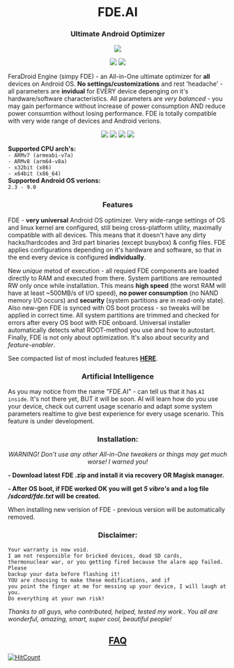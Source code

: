 <h1 align="center">FDE.AI</h1>
<h3 align="center"><strong>Ultimate Android Optimizer</strong></h3>
<p align="center"><img src="https://raw.githubusercontent.com/Magisk-Modules-Repo/FDE/master/screenshot.png"></p>
<p align="center"><img src="https://img.shields.io/badge/version-v3.11-blueviolet.svg"> <a href="https://raw.githubusercontent.com/Magisk-Modules-Repo/FDE/master/changelog.txt"><img src="https://img.shields.io/badge/-Changelog-success.svg"></a><br></p>
<p>FeraDroid Engine (simpy FDE) - an All-in-One ultimate optimizer for <b>all</b> devices on Android OS. <b>No settings/customizations</b> and rest 'headache' - all parameters are <b>invidual</b> for EVERY device depenging on it's hardware/software characteristics. All parameters are <i>very balanced</i> - you may gain performance without increase of power consumption AND reduce power consumtion without losing performance. FDE is totally compatible with very wide range of devices and Android verions.<br></p>
<p align="center"><a href="https://forum.xda-developers.com/android/software-hacking/beta-feradroid-engine-v0-19-ultimate-t3284421"><img src="https://img.shields.io/badge/Thread%20at-XDA-orange.svg"></a> <a href="https://4pda.ru/forum/index.php?showtopic=716174"><img src="https://img.shields.io/badge/Thread%20at-4PDA-9cf.svg"></a> <a href="https://www.facebook.com/groups/feralab/"><img src="https://img.shields.io/badge/Group%20on-Facebook-blue.svg"></a> <a href="https://t.me/feralab_xda"><img src="https://img.shields.io/badge/-Telegram%20group-informational.svg"></a><br></p>
<p><b>Supported CPU arch's:</b><br>
<code>- ARMv7 (armeabi-v7a)</code><br>
<code>- ARMv8 (arm64-v8a)</code><br>
<code>- x32bit (x86)</code><br>
<code>- x64bit (x86_64)</code><br>
<b>Supported Android OS verions:</b><br>
<code>2.3 - 9.0</code><br></p>
<h3 align="center"><strong>Features</strong></h3>
<p>FDE - <b>very universal</b> Android OS optimizer. Very wide-range settings of OS and linux kernel are configured, still being cross-platform utility, maximally compatible with all devices. This means that it doesn't have any dirty hacks/hardcodes and 3rd part binaries (except busybox) & config files. FDE applies configurations depending on it's hardware and software, so that in the end every device is configured <b>individually</b>.</p><p>New <i>unique</i> metod of execution - all requied FDE components are loaded directly to RAM and executed from there. System partitions are remounted RW only once while installation. This means <b>high speed</b> (the worst RAM will have at least ~500MB/s of I/O speed), <b>no power consumption</b> (no NAND memory I/O occurs) and <b>security</b> (system partitions are in read-only state). Also new-gen FDE is synced with OS boot process - so tweaks will be applied in correct time. All system partitions are trimmed and checked for errors after every OS boot with FDE onboard. Universal installer automatically detects what ROOT-method you use and how to autostart. Finally, FDE is not only about optimization. It's also about security and <i>feature-enabler</i>.</p><p>See compacted list of most included features <a href="https://forum.xda-developers.com/showpost.php?p=79092323&postcount=517"><b>HERE</b></a>.<br></p>
<h3 align="center"><strong>Artificial Intelligence</strong></h3>
<p>As you may notice from the name "FDE.AI" - can tell us that it has <code>AI inside</code>. It's not there yet, BUT it will be soon. AI will learn how do you use your device, check out current usage scenario and adapt some system parameters realtime to give best experience for every usage scenario. This feature is under development.<br></p>
<h3 align="center"><strong>Installation:</strong></h3>
<p align="center"><i>WARNING! Don't use any other All-in-One tweakers or things may get much worse! I warned you!</i><br></p>
<p><b>- Download latest FDE .zip and install it via recovery OR Magisk manager.</b></p>
<p><b>- After OS boot, if FDE worked OK you will get <i>5 vibro's</i> and a log file <i>/sdcard/fde.txt</i> will be created.</b><br></p>
<p>When installing new verision of FDE - previous version will be automatically removed.<br></p>
<h3 align="center"><strong>Disclaimer:</strong></h3>
<p><code>Your warranty is now void.
I am not responsible for bricked devices, dead SD cards,
thermonuclear war, or you getting fired because the alarm app failed. Please
backup your data before flashing it!
YOU are choosing to make these modifications, and if
you point the finger at me for messing up your device, I will laugh at you.
Do everything at your own risk!</code><br></p>
<p><i>Thanks to all guys, who contributed, helped, tested my work.. You all are wonderful, amazing, smart, super cool, beautiful people!</i><br></p>
<h2 align="center"><a href="https://forum.xda-developers.com/showpost.php?p=79092323&postcount=517"><strong>FAQ</strong></a><br></h3>

[![HitCount](http://hits.dwyl.io/Magisk-Modules-Repo/FDE.svg)](http://hits.dwyl.io/Magisk-Modules-Repo/FDE)

